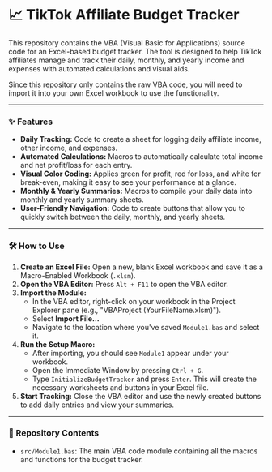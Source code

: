 # 📈 TikTok Affiliate Budget Tracker

This repository contains the VBA (Visual Basic for Applications) source code for an Excel-based budget tracker. The tool is designed to help TikTok affiliates manage and track their daily, monthly, and yearly income and expenses with automated calculations and visual aids.

Since this repository only contains the raw VBA code, you will need to import it into your own Excel workbook to use the functionality.

---

### ✨ Features

* **Daily Tracking:** Code to create a sheet for logging daily affiliate income, other income, and expenses.
* **Automated Calculations:** Macros to automatically calculate total income and net profit/loss for each entry.
* **Visual Color Coding:** Applies green for profit, red for loss, and white for break-even, making it easy to see your performance at a glance.
* **Monthly & Yearly Summaries:** Macros to compile your daily data into monthly and yearly summary sheets.
* **User-Friendly Navigation:** Code to create buttons that allow you to quickly switch between the daily, monthly, and yearly sheets.

---

### 🛠️ How to Use

1.  **Create an Excel File:** Open a new, blank Excel workbook and save it as a Macro-Enabled Workbook (`.xlsm`).
2.  **Open the VBA Editor:** Press `Alt + F11` to open the VBA editor.
3.  **Import the Module:**
    * In the VBA editor, right-click on your workbook in the Project Explorer pane (e.g., "VBAProject (YourFileName.xlsm)").
    * Select **Import File...**
    * Navigate to the location where you've saved `Module1.bas` and select it.
4.  **Run the Setup Macro:**
    * After importing, you should see `Module1` appear under your workbook.
    * Open the Immediate Window by pressing `Ctrl + G`.
    * Type `InitializeBudgetTracker` and press `Enter`. This will create the necessary worksheets and buttons in your Excel file.
5.  **Start Tracking:** Close the VBA editor and use the newly created buttons to add daily entries and view your summaries.

---

### 📁 Repository Contents

* `src/Module1.bas`: The main VBA code module containing all the macros and functions for the budget tracker.
